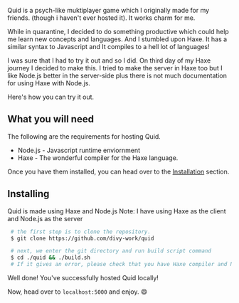 Quid is a psych-like muktiplayer game which I originally made for my friends.
(though i haven't ever hosted it). It works charm for me.

While in quarantine, I decided to do something productive which could help me learn new concepts and languages. And I stumbled upon Haxe. It has a similar syntax to Javascript and It compiles to a hell lot of languages!

I was sure that I had to try it out and so I did. On third day of my Haxe journey I decided to make this. I tried to make the server in Haxe too but I like Node.js better in the server-side plus there is not much documentation for using Haxe with Node.js.

Here's how you can try it out.

## What you will need

The following are the requirements for hosting Quid.
* Node.js - Javascript runtime enviornment
* Haxe - The wonderful compiler for the Haxe language.

Once you have them installed, you can head over to the [Installation](#Installing)  section.
## Installing

Quid is made using Haxe and Node.js
Note: I have using Haxe as the client and Node.js as the server

```bash
 # the first step is to clone the repository.
 $ git clone https://github.com/divy-work/quid

 # next, we enter the git directory and run build script command
 $ cd ./quid && ./build.sh
 # If it gives an error, please check that you have Haxe compiler and Node.js installed on your machine.
```

Well done! You've successfully hosted Quid locally!

Now, head over to `localhost:5000` and enjoy. :smile:
